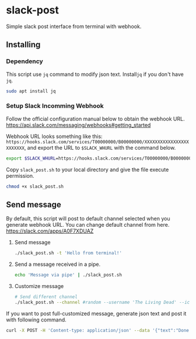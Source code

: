 slack-post
=========

Simple slack post interface from terminal with webhook.

Installing
----------
### Dependency
This script use `jq` command to modify json text.
Install`jq` if you don't have `jq`.
```bash
sudo apt install jq
```

### Setup Slack Incomming Webhook
Follow the official configuration manual below to obtain the webhook URL.
https://api.slack.com/messaging/webhooks#getting_started

Webhook URL looks something like this: `https://hooks.slack.com/services/T00000000/B00000000/XXXXXXXXXXXXXXXXXXXXXXXX`,
and export the URL to `$SLACK_WHURL` with the command below.

```bash
export $SLACK_WHURL=https://hooks.slack.com/services/T00000000/B00000000/XXXXXXXXXXXXXXXXXXXXXXXX
```

Copy `slack_post.sh` to your local directory and give the file execute permission.
```bash
chmod +x slack_post.sh
```

Send message
------------
By default, this script will post to default channel selected when you generate
webhook URL.
You can change default channel from here.
https://slack.com/apps/A0F7XDUAZ

1. Send message
    ```bash
    ./slack_post.sh -t 'Hello from terminal!'
    ```
2. Send a message received in a pipe.
    ```bash
    echo 'Message via pipe' | ./slack_post.sh
    ```
3. Customize message
    ```bash
    # Send different channel
    ./slack_post.sh --channel #random --username 'The Living Dead' --icon_emoji ':male-zombie:'
    ```

If you want to post full-customized message, generate json text and post it with following command.
```bash
curl -X POST -H 'Content-type: application/json' --data '{"text":"Done!"}' $SLACK_WHURL
```
